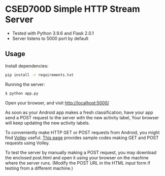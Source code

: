 # CSED700D Simple HTTP Stream Server
- Tested with Python 3.9.6 and Flask 2.0.1
- Server listens to 5000 port by default

## Usage

Install dependencies:

```bash
pip install -r requirements.txt
```

Running the server:
```bash
$ python app.py
```

Open your browser, and visit <http://localhost:5000/>

As soon as your Android app makes a fresh classification, have your app send a POST request to the server with the new activity label, Your browser will keep updating the new activity labels. 

To conveniently make HTTP GET or POST requests from Android, you might find [Volley](https://developer.android.com/training/volley) useful. 
[This page](https://nabeelj.medium.com/making-a-simple-get-and-post-request-using-volley-beginners-guide-ee608f10c0a9) provides sample codes making GET and POST 
requests using Volley. 

To test the server by manually making a POST request, you may download the enclosed post.html and open it using your browser on the machine where the server runs. (Modify the POST URL in the HTML input form if testing from a different machine.)
